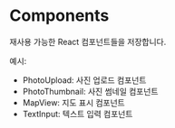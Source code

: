 # Components

재사용 가능한 React 컴포넌트들을 저장합니다.

예시:
- PhotoUpload: 사진 업로드 컴포넌트
- PhotoThumbnail: 사진 썸네일 컴포넌트
- MapView: 지도 표시 컴포넌트
- TextInput: 텍스트 입력 컴포넌트